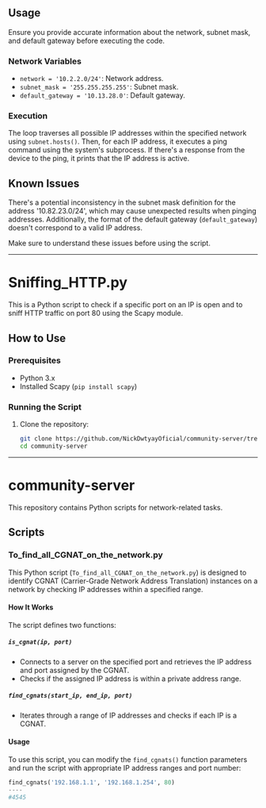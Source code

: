 ## Usage

Ensure you provide accurate information about the network, subnet mask, and default gateway before executing the code.

### Network Variables

- `network = '10.2.2.0/24'`: Network address.
- `subnet_mask = '255.255.255.255'`: Subnet mask.
- `default_gateway = '10.13.28.0'`: Default gateway.

### Execution

The loop traverses all possible IP addresses within the specified network using `subnet.hosts()`. Then, for each IP address, it executes a ping command using the system's subprocess. If there's a response from the device to the ping, it prints that the IP address is active.

## Known Issues

There's a potential inconsistency in the subnet mask definition for the address '10.82.23.0/24', which may cause unexpected results when pinging addresses. Additionally, the format of the default gateway (`default_gateway`) doesn't correspond to a valid IP address.

Make sure to understand these issues before using the script.

---

# Sniffing_HTTP.py

This is a Python script to check if a specific port on an IP is open and to sniff HTTP traffic on port 80 using the Scapy module.

## How to Use

### Prerequisites

- Python 3.x
- Installed Scapy (`pip install scapy`)

### Running the Script

1. Clone the repository:
   ```bash
   git clone https://github.com/NickDwtyayOficial/community-server/tree/main
   cd community-server

----

# community-server

This repository contains Python scripts for network-related tasks.

## Scripts

### To_find_all_CGNAT_on_the_network.py

This Python script (`To_find_all_CGNAT_on_the_network.py`) is designed to identify CGNAT (Carrier-Grade Network Address Translation) instances on a network by checking IP addresses within a specified range.

#### How It Works

The script defines two functions:

##### `is_cgnat(ip, port)`

- Connects to a server on the specified port and retrieves the IP address and port assigned by the CGNAT.
- Checks if the assigned IP address is within a private address range.

##### `find_cgnats(start_ip, end_ip, port)`

- Iterates through a range of IP addresses and checks if each IP is a CGNAT.

#### Usage

To use this script, you can modify the `find_cgnats()` function parameters and run the script with appropriate IP address ranges and port number:

```python
find_cgnats('192.168.1.1', '192.168.1.254', 80)
----
#4545


